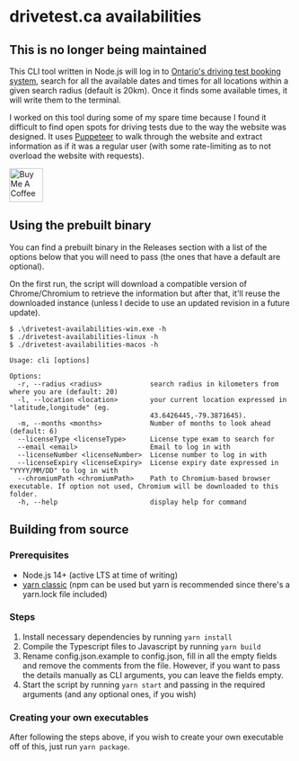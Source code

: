 # drivetest.ca availabilities

## This is no longer being maintained

This CLI tool written in Node.js will log in to [Ontario's driving test booking system](https://drivetest.ca), search for all the available dates and times for all locations within a given search radius (default is 20km). Once it finds some available times, it will write them to the terminal.

I worked on this tool during some of my spare time because I found it difficult to find open spots for driving tests due to the way the website was designed. It uses [Puppeteer](https://github.com/puppeteer/puppeteer) to walk through the website and extract information as if it was a regular user (with some rate-limiting as to not overload the website with requests).

<a href="https://www.buymeacoffee.com/rushilperera" target="_blank"><img src="https://cdn.buymeacoffee.com/buttons/v2/default-violet.png" alt="Buy Me A Coffee" height="60px"></a>

## Using the prebuilt binary

You can find a prebuilt binary in the Releases section with a list of the options below that you will need to pass (the ones that have a default are optional).

On the first run, the script will download a compatible version of Chrome/Chromium to retrieve the information but after that, it'll reuse the downloaded instance (unless I decide to use an updated revision in a future update).

```
$ .\drivetest-availabilities-win.exe -h
$ ./drivetest-availabilities-linux -h
$ ./drivetest-availabilities-macos -h

Usage: cli [options]

Options:
  -r, --radius <radius>            search radius in kilometers from where you are (default: 20)
  -l, --location <location>        your current location expressed in "latitude,longitude" (eg.
                                   43.6426445,-79.3871645).
  -m, --months <months>            Number of months to look ahead (default: 6)
  --licenseType <licenseType>      License type exam to search for
  --email <email>                  Email to log in with
  --licenseNumber <licenseNumber>  License number to log in with
  --licenseExpiry <licenseExpiry>  License expiry date expressed in "YYYY/MM/DD" to log in with
  --chromiumPath <chromiumPath>    Path to Chromium-based browser executable. If option not used, Chromium will be downloaded to this folder.
  -h, --help                       display help for command
```

## Building from source

### Prerequisites

- Node.js 14+ (active LTS at time of writing)
- [yarn classic](https://classic.yarnpkg.com/en/docs/install) (npm can be used but yarn is recommended since there's a yarn.lock file included)

### Steps

1. Install necessary dependencies by running `yarn install`
2. Compile the Typescript files to Javascript by running `yarn build`
3. Rename config.json.example to config.json, fill in all the empty fields and remove the comments from the file. However, if you want to pass the details manually as CLI arguments, you can leave the fields empty.
4. Start the script by running `yarn start` and passing in the required arguments (and any optional ones, if you wish)

### Creating your own executables

After following the steps above, if you wish to create your own executable off of this, just run `yarn package`.
